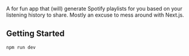 A for fun app that (will) generate Spotify playlists for you based on your listening history to share. Mostly an excuse to mess around with Next.js.

## Getting Started

```bash
npm run dev
```
